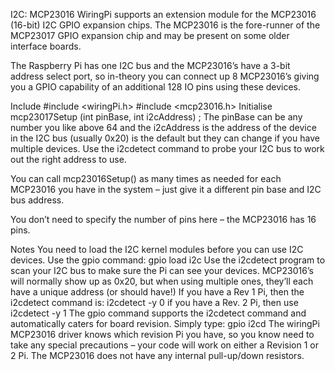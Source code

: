 I2C: MCP23016
WiringPi supports an extension module for the MCP23016 (16-bit) I2C GPIO expansion chips. The MCP23016 is the fore-runner of the MCP23017 GPIO expansion chip and may be present on some older interface boards.

The Raspberry Pi has one I2C bus and the MCP23016’s have a 3-bit address select port, so in-theory you can connect up 8 MCP23016’s giving you a GPIO capability of an additional 128 IO pins using these devices.

Include
#include <wiringPi.h>
#include <mcp23016.h>
Initialise
mcp23017Setup (int pinBase, int i2cAddress) ;
The pinBase can be any number you like above 64 and the i2cAddress is the address of the device in the I2C bus (usually 0x20)  is the default but they can change if you have multiple devices. Use the i2cdetect command to probe your I2C bus to work out the right address to use.

You can call mcp23016Setup() as many times as needed for each MCP23016 you have in the system – just give it a different pin base and I2C bus address.

You don’t need to specify the number of pins here – the MCP23016 has 16 pins.

Notes
You need to load the I2C kernel modules before you can use I2C devices. Use the gpio command: gpio load i2c
Use the i2cdetect program to scan your I2C bus to make sure the Pi can see your devices. MCP23016’s will normally show up as 0x20, but when using multiple ones, they’ll each have a unique address (or should have!)
If you have a Rev 1 Pi, then the i2cdetect command is: i2cdetect -y 0 if you have a Rev. 2 Pi, then use i2cdetect -y 1
The gpio command supports the i2cdetect command and automatically caters for board revision. Simply type: gpio i2cd
The wiringPi MCP23016 driver knows which revision Pi you have, so you know need to take any special precautions – your code will work on either a Revision 1 or 2 Pi.
The MCP23016 does not have any internal pull-up/down resistors.